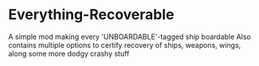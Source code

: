 # Everything-Recoverable
A simple mod making every 'UNBOARDABLE'-tagged ship boardable
Also contains multiple options to certify recovery of ships, weapons, wings, along some more dodgy crashy stuff
